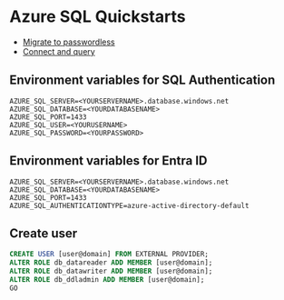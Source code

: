 # Azure SQL Quickstarts

* [Migrate to passwordless](https://learn.microsoft.com/azure/azure-sql/database/azure-sql-passwordless-migration-nodejs)
* [Connect and query](https://learn.microsoft.com/azure/azure-sql/database/azure-sql-javascript-mssql-quickstart)

## Environment variables for SQL Authentication

```
AZURE_SQL_SERVER=<YOURSERVERNAME>.database.windows.net
AZURE_SQL_DATABASE=<YOURDATABASENAME>
AZURE_SQL_PORT=1433
AZURE_SQL_USER=<YOURUSERNAME>
AZURE_SQL_PASSWORD=<YOURPASSWORD>
```

## Environment variables for Entra ID 

```
AZURE_SQL_SERVER=<YOURSERVERNAME>.database.windows.net
AZURE_SQL_DATABASE=<YOURDATABASENAME>
AZURE_SQL_PORT=1433
AZURE_SQL_AUTHENTICATIONTYPE=azure-active-directory-default
```

## Create user

```sql
CREATE USER [user@domain] FROM EXTERNAL PROVIDER;
ALTER ROLE db_datareader ADD MEMBER [user@domain];
ALTER ROLE db_datawriter ADD MEMBER [user@domain];
ALTER ROLE db_ddladmin ADD MEMBER [user@domain];
GO
```